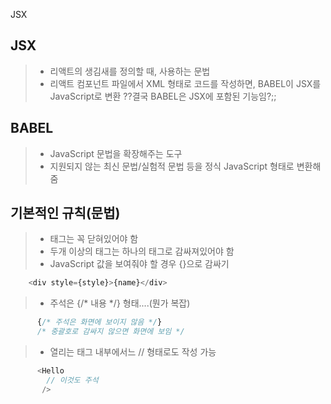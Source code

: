 JSX

## JSX
> - 리액트의 생김새를 정의할 때, 사용하는 문법
> - 리액트 컴포넌트 파일에서 XML 형태로 코드를 작성하면, BABEL이 JSX를 JavaScript로 변환
> ??결국 BABEL은 JSX에 포함된 기능임?;;


## BABEL
> - JavaScript 문법을 확장해주는 도구
> - 지원되지 않는 최신 문법/실험적 문법 등을 정식 JavaScript 형태로 변환해줌


## 기본적인 규칙(문법)
> - 태그는 꼭 닫혀있어야 함
> - 두개 이상의 태그는 하나의 태그로 감싸져있어야 함
> - JavaScript 값을 보여줘야 할 경우 {}으로 감싸기
```javascript
    <div style={style}>{name}</div>
```
> - 주석은 {/* 내용 */} 형태....(뭔가 복잡) 
```javascript
      {/* 주석은 화면에 보이지 않음 */}
      /* 중괄호로 감싸지 않으면 화면에 보임 */
```
> - 열리는 태그 내부에서느 // 형태로도 작성 가능
```javascript
      <Hello 
        // 이것도 주석
       />
```



